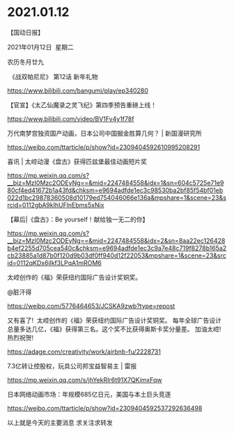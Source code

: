 ﻿#  2021.01.12
【国动日报】

2021年01月12日  星期二


农历冬月廿九


 《战双帕尼尼》 第12话 新年礼物

https://www.bilibili.com/bangumi/play/ep340280







【官宣】《太乙仙魔录之灵飞纪》第四季预告重磅上线！

https://www.bilibili.com/video/BV1Fv4y1f78f




万代南梦宫独资国产动画，日本公司中国掘金胜算几何？ | 新国漫研究所

https://weibo.com/ttarticle/p/show?id=2309404592610995208291

喜讯 | 太崆动漫《盘古》获得匹兹堡最佳动画短片奖

https://mp.weixin.qq.com/s?__biz=MzI0Mzc2ODEyNg==&mid=2247484558&idx=1&sn=604c5725e71e980cf4ed41672b1a43fd&chksm=e9694adfde1ec3c98530ba2bf85f54bf01eb022d1bc29878360508d10179ed754046066e136a&mpshare=1&scene=23&srcid=0112gbA9kIhUFlnEbms5xNjx


【幕后|《盘古》：Be yourself！献给独一无二的你】

https://mp.weixin.qq.com/s?__biz=MzI0Mzc2ODEyNg==&mid=2247484558&idx=2&sn=8aa22ec126428b4ef2255d705cea540c&chksm=e9694adfde1ec3c9a7e48c719f8278b165a2cb23885a1d87b0f120d9b03df0ff940d12f22053&mpshare=1&scene=23&srcid=0112qKDx6jlkf3LPqA1mROM6


太崆创作的《福》荣获纽约国际广告设计奖铜奖。

@脏汗得 


https://weibo.com/5776464653/JCSKA9zwb?type=repost                         


又有喜了! 
太崆创作的《福》荣获纽约国际广告设计奖铜奖。
每年全球广告设计总量多达几亿，《福》获得第三名。这个奖不比获得奥斯卡奖分量差。
加油太崆! 热烈祝贺!

https://adage.com/creativity/work/airbnb-fu/2228731







7.3亿转让控股权，玩具公司邦宝益智易主 | 雷报

https://mp.weixin.qq.com/s/jhYekRIr6t91X7QKimxFqw


日本网络动画市场：年规模685亿日元，美国与本土巨头竞逐

https://weibo.com/ttarticle/p/show?id=2309404592537292636498


以上就是今天的主要消息
求关注求转发













